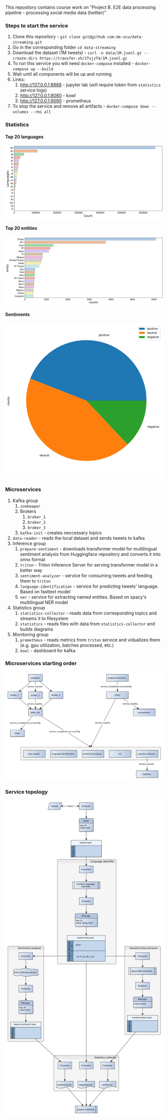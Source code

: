 This repository contains course work on "Project B. E2E data processing pipeline - processing social media data (twitter)"

### Steps to start the service

1. Clone this repository - `git clone git@github.com:de-ucu/data-streaming.git`
2. Go in the corresponding folder `cd data-streaming`
3. Download the dataset (1M tweets) - `curl -o data/1M.jsonl.gz --create-dirs https://transfer.sh/1TsjzT4/1M.jsonl.gz`
4. To run this service you will need `docker-compose` installed - `docker-compose up --build`
5. Wait until all components will be up and running
6. Links:
   1. <http://127.0.0.1:8888> - jupyter lab (will require token from `statistics` service logs)
   2. <http://127.0.0.1:8080> - kowl
   3. <http://127.0.0.1:9090> - prometheus
7. To stop the service and remove all artifacts - `docker-compose down --volumes --rmi all`

### Statistics

#### Top 20 languages

![alt text](images/languages.png "Container starting order")

#### Top 20 entities

![alt text](images/entities.png "Container starting order")

#### Sentiments

![alt text](images/sentiments.png "Container starting order")

### Microservices

1. Kafka group
   1. `zookeeper`
   2. Brokers
      1. `broker_1`
      2. `broker_2`
      3. `broker_3`
   3. `kafka-init` - creates neccessary topics
2. `data-reader` - reads the local dataset and sends tweets to kafka
3. Inference group
   1. `prepare-sentiment` - downloads transformer model for multilingual sentiment analysis from Huggingface repository and converts it into onnx format
   2. `triton` - Triton Inference Server for serving transformer model in a better way
   3. `sentiment-analyzer` - service for consuming tweets and feeding them to `triton`
   4. `language-identification` - service for predicting tweets' language. Based on fasttext model
   5. `ner` - service for extracting named entities. Based on spacy's multilingual NER model
4. Statistics group
   1. `statistics-collector` - reads data from corresponding topics and streams it to filesystem
   2. `statistics` - reads files with data from `statistics-collector` and builds diagrams
5. Monitoring group
   1. `prometheus` - reads metrics from `triton` service and vidualizes them (e.g. gpu utilization, batches processed, etc.)
   2. `kowl` - dashboard for kafka

### Microservices starting order

![alt text](images/order.svg "Container starting order")

### Service topology

![alt text](images/service.svg "Service topology")
